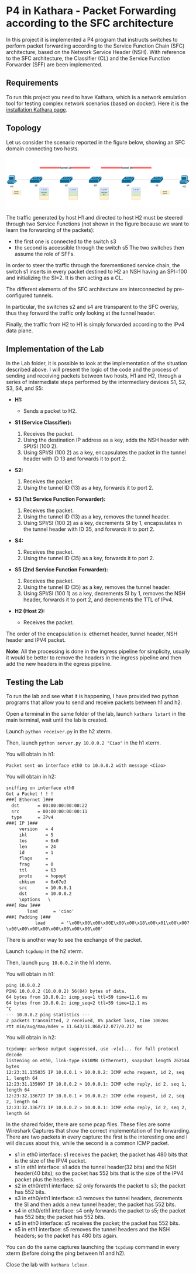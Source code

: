# P4 in Kathara - Packet Forwarding according to the SFC architecture

In this project it is implemented a P4 program that instructs switches to perform packet forwarding according to the Service Function Chain (SFC) architecture, based on the Network Service Header (NSH). With reference to the SFC architecture, the Classifier (CL) and the Service Function Forwarder (SFF) are been implemented.

## Requirements 

To run this project you need to have Kathara, which is a network emulation tool for testing complex network scenarios (based on docker).
Here it is the [installation Kathara page](https://github.com/KatharaFramework/Kathara/wiki).

## Topology

Let us consider the scenario reported in the figure below, showing an SFC domain connecting two hosts. 

![Network Topology](images/topology.png)

The traffic generated by host H1 and directed to host H2 must be steered through two Service Functions (not shown in the figure because we want to learn the forwarding of the packets): 
- the first one is connected to the switch s3
- the second is accessible through the switch s5 
The two switches then assume the role of SFFs.

In order to steer the traffic through the forementioned service chain, the switch s1 inserts in every packet destined to H2 an NSH having an SPI=100 and initializing the SI=2. It is then acting as a CL. 

The different elements of the SFC architecture are interconnected by pre-configured tunnels.

In particular, the switches s2 and s4 are transparent to the SFC overlay, thus they forward the traffic only looking at the tunnel header. 

Finally, the traffic from H2 to H1 is simply forwarded according to the IPv4 data plane.

## Implementation of the Lab

In the Lab folder, it is possible to look at the implementation of the situation described above. I will present the logic of the code and the process of sending and receiving packets between two hosts, H1 and H2, through a series of intermediate steps performed by the intermediary devices S1, S2, S3, S4, and S5:

- **H1:**
  - Sends a packet to H2.

- **S1 (Service Classifier):**
  1. Receives the packet.
  2. Using the destination IP address as a key, adds the NSH header with SPI/SI (100 2).
  3. Using SPI/SI (100 2) as a key, encapsulates the packet in the tunnel header with ID 13 and forwards it to port 2.

- **S2:**
  1. Receives the packet.
  2. Using the tunnel ID (13) as a key, forwards it to port 2.

- **S3 (1st Service Function Forwarder):**
  1. Receives the packet.
  2. Using the tunnel ID (13) as a key, removes the tunnel header.
  3. Using SPI/SI (100 2) as a key, decrements SI by 1, encapsulates in the tunnel header with ID 35, and forwards it to port 2.

- **S4:**
  1. Receives the packet.
  2. Using the tunnel ID (35) as a key, forwards it to port 2.

- **S5 (2nd Service Function Forwarder):**
  1. Receives the packet.
  2. Using the tunnel ID (35) as a key, removes the tunnel header.
  3. Using SPI/SI (100 1) as a key, decrements SI by 1, removes the NSH header, forwards it to port 2, and decrements the TTL of IPv4.

- **H2 (Host 2):**
  - Receives the packet.

The order of the encapsulation is: ethernet header, tunnel header, NSH header and IPV4 packet.

**Note**: All the processing is done in the ingress pipeline for simplicity, usually it would be better to remove the headers in the ingress pipeline and then add the new headers in the egress pipeline.


## Testing the Lab

To run the lab and see what it is happening, I have provided two python programs that allow you to send and receive packets between h1 and h2.

Open a terminal in the same folder of the lab, launch ```kathara lstart``` in the main terminal, wait until the lab is created.

Launch ```python receiver.py``` in the h2 xterm.

Then, launch ```python server.py 10.0.0.2 "Ciao"``` in the h1 xterm.

You will obtain in h1: 
```
Packet sent on interface eth0 to 10.0.0.2 with message <Ciao>
```

You will obtain in h2: 
```
sniffing on interface eth0
Got a Packet ! ! !
###[ Ethernet ]### 
  dst       = 00:00:00:00:00:22
  src       = 00:00:00:00:00:11
  type      = IPv4
###[ IP ]### 
     version   = 4
     ihl       = 5
     tos       = 0x0
     len       = 24
     id        = 1
     flags     = 
     frag      = 0
     ttl       = 63
     proto     = hopopt
     chksum    = 0x67e3
     src       = 10.0.0.1
     dst       = 10.0.0.2
     \options   \
###[ Raw ]### 
        load      = 'ciao'
###[ Padding ]### 
           load      = '\x00\x00\x00\x00E\x00\x00\x18\x00\x01\x00\x00?\x00\x00\x00\x00\x00\x00\x00\x00\x00'
```

There is another way to see the exchange of the packet.

Launch ```tcpdump``` in the h2 xterm.

Then, launch ```ping 10.0.0.2``` in the h1 xterm.

You will obtain in h1: 
```
ping 10.0.0.2
PING 10.0.0.2 (10.0.0.2) 56(84) bytes of data.
64 bytes from 10.0.0.2: icmp_seq=1 ttl=59 time=11.6 ms
64 bytes from 10.0.0.2: icmp_seq=2 ttl=59 time=12.1 ms
^C
--- 10.0.0.2 ping statistics ---
2 packets transmitted, 2 received, 0% packet loss, time 1002ms
rtt min/avg/max/mdev = 11.643/11.860/12.077/0.217 ms
```

You will obtain in h2: 
```
tcpdump: verbose output suppressed, use -v[v]... for full protocol decode
listening on eth0, link-type EN10MB (Ethernet), snapshot length 262144 bytes
12:23:31.135035 IP 10.0.0.1 > 10.0.0.2: ICMP echo request, id 2, seq 1, length 64
12:23:31.135097 IP 10.0.0.2 > 10.0.0.1: ICMP echo reply, id 2, seq 1, length 64
12:23:32.136727 IP 10.0.0.1 > 10.0.0.2: ICMP echo request, id 2, seq 2, length 64
12:23:32.136773 IP 10.0.0.2 > 10.0.0.1: ICMP echo reply, id 2, seq 2, length 64
```

In the shared folder, there are some pcap files. These files are some Wireshark Captures that show the correct implementation of the forwarding. There are two packets in every capture: the first is the interesting one and I will discuss about this, while the second is a common ICMP packet.
- s1 in eth0 interface: s1 receives the packet; the packet has 480 bits that is the size of the IPV4 packet.
- s1 in eth1 interface: s1 adds the tunnel header(32 bits) and the NSH header(40 bits); so the packet has 552 bits that is the size of the IPV4 packet plus the headers.
- s2 in eth0/eth1 interface: s2 only forwards the packet to s3; the packet has 552 bits.
- s3 in eth0/eth1 interface: s3 removes the tunnel headers, decrements the SI and then adds a new tunnel header; the packet has 552 bits.
- s4 in eth0/eth1 interface: s4 only forwards the packet to s5; the packet has 552 bits; the packet has 552 bits.
- s5 in eth0 interface: s5 receives the packet; the packet has 552 bits.
- s5 in eth1 interface: s5 removes the tunnel headers and the NSH headers; so the packet has 480 bits again.

You can do the same captures launching the ```tcpdump``` command in every xterm (before doing the ping between h1 and h2).

Close the lab with ```kathara lclean```.



